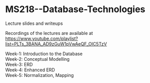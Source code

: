# MS218--Database-Technologies

Lecture slides and writeups

Recordings of the lectures are available at https://www.youtube.com/playlist?list=PLTs_3BANA_AD9zGuW1pVwAeQF_OlC5TzV

Week-1: Introduction to the Database <br>
Week-2: Conceptual Modelling <br>
Week-3: ERD<br>
Week-4: Enhanced ERD <br>
Week-5: Normalization, Mapping <br>
<br>
<br>
<br>
